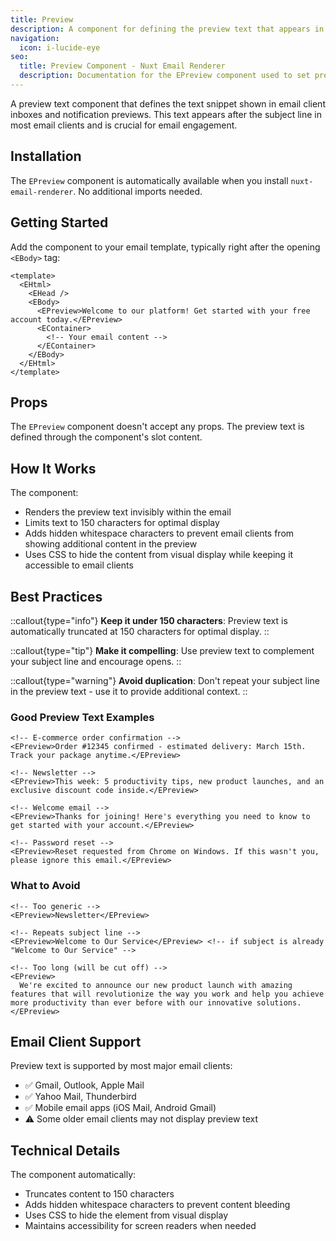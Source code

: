 ```yaml
---
title: Preview
description: A component for defining the preview text that appears in email client inboxes.
navigation:
  icon: i-lucide-eye
seo:
  title: Preview Component - Nuxt Email Renderer
  description: Documentation for the EPreview component used to set preview text for email templates.
---
```


A preview text component that defines the text snippet shown in email client inboxes and notification previews. This text appears after the subject line in most email clients and is crucial for email engagement.

## Installation

The `EPreview` component is automatically available when you install `nuxt-email-renderer`. No additional imports needed.

## Getting Started

Add the component to your email template, typically right after the opening `<EBody>` tag:

```vue [emails/WelcomeEmail.vue]
<template>
  <EHtml>
    <EHead />
    <EBody>
      <EPreview>Welcome to our platform! Get started with your free account today.</EPreview>
      <EContainer>
        <!-- Your email content -->
      </EContainer>
    </EBody>
  </EHtml>
</template>
```

## Props

The `EPreview` component doesn't accept any props. The preview text is defined through the component's slot content.

## How It Works

The component:
- Renders the preview text invisibly within the email
- Limits text to 150 characters for optimal display
- Adds hidden whitespace characters to prevent email clients from showing additional content in the preview
- Uses CSS to hide the content from visual display while keeping it accessible to email clients

## Best Practices

::callout{type="info"}
**Keep it under 150 characters**: Preview text is automatically truncated at 150 characters for optimal display.
::

::callout{type="tip"}
**Make it compelling**: Use preview text to complement your subject line and encourage opens.
::

::callout{type="warning"}
**Avoid duplication**: Don't repeat your subject line in the preview text - use it to provide additional context.
::

### Good Preview Text Examples

```vue
<!-- E-commerce order confirmation -->
<EPreview>Order #12345 confirmed - estimated delivery: March 15th. Track your package anytime.</EPreview>

<!-- Newsletter -->
<EPreview>This week: 5 productivity tips, new product launches, and an exclusive discount code inside.</EPreview>

<!-- Welcome email -->
<EPreview>Thanks for joining! Here's everything you need to know to get started with your account.</EPreview>

<!-- Password reset -->
<EPreview>Reset requested from Chrome on Windows. If this wasn't you, please ignore this email.</EPreview>
```

### What to Avoid

```vue
<!-- Too generic -->
<EPreview>Newsletter</EPreview>

<!-- Repeats subject line -->
<EPreview>Welcome to Our Service</EPreview> <!-- if subject is already "Welcome to Our Service" -->

<!-- Too long (will be cut off) -->
<EPreview>
  We're excited to announce our new product launch with amazing features that will revolutionize the way you work and help you achieve more productivity than ever before with our innovative solutions.
</EPreview>
```

## Email Client Support

Preview text is supported by most major email clients:
- ✅ Gmail, Outlook, Apple Mail
- ✅ Yahoo Mail, Thunderbird
- ✅ Mobile email apps (iOS Mail, Android Gmail)
- ⚠️ Some older email clients may not display preview text

## Technical Details

The component automatically:
- Truncates content to 150 characters
- Adds hidden whitespace characters to prevent content bleeding
- Uses CSS to hide the element from visual display
- Maintains accessibility for screen readers when needed
